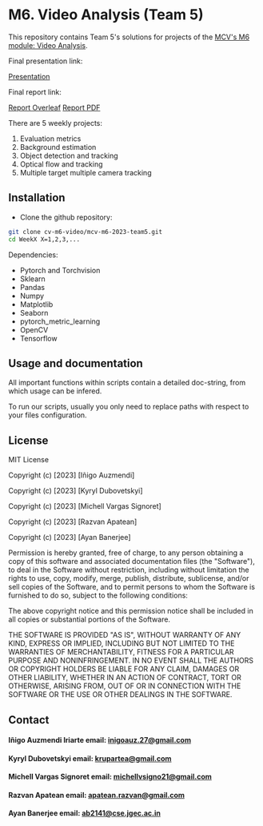# M6. Video Analysis (Team 5)

This repository contains Team 5's solutions for projects of the [MCV's M6 module: Video Analysis](https://mcv.uab.cat/m6-video-analysis/).

Final presentation link:

[Presentation](https://docs.google.com/presentation/d/1Jl5WLRuIwnY6Ip7QlZw6WKBd-P9SIOdw5bN7PJKLQSQ/edit?usp=sharing)

Final report link:

[Report Overleaf](https://www.overleaf.com/6621534489syssvvsnkyjx)
[Report PDF](https://github.com/mcv-m6-video/mcv-m6-2023-team5/blob/main/Report/M6_Report_Team5.pdf)

There are 5 weekly projects:
1. Evaluation metrics
2. Background estimation
3. Object detection and tracking
4. Optical flow and tracking
5. Multiple target multiple camera tracking

## Installation

* Clone the github repository:
```bash
git clone cv-m6-video/mcv-m6-2023-team5.git 
cd WeekX X=1,2,3,...
```

Dependencies:

* Pytorch and Torchvision
* Sklearn
* Pandas
* Numpy
* Matplotlib
* Seaborn
* pytorch_metric_learning
* OpenCV
* Tensorflow

## Usage and documentation

All important functions within scripts contain a detailed doc-string, from which usage can be infered.

To run our scripts, usually you only need to replace paths with respect to your files configuration.

## License
MIT License

Copyright (c) [2023] [Iñigo Auzmendi]

Copyright (c) [2023] [Kyryl Dubovetskyi]

Copyright (c) [2023] [Michell Vargas Signoret]

Copyright (c) [2023] [Razvan Apatean]

Copyright (c) [2023] [Ayan Banerjee]


Permission is hereby granted, free of charge, to any person obtaining a copy
of this software and associated documentation files (the "Software"), to deal
in the Software without restriction, including without limitation the rights
to use, copy, modify, merge, publish, distribute, sublicense, and/or sell
copies of the Software, and to permit persons to whom the Software is
furnished to do so, subject to the following conditions:

The above copyright notice and this permission notice shall be included in all
copies or substantial portions of the Software.

THE SOFTWARE IS PROVIDED "AS IS", WITHOUT WARRANTY OF ANY KIND, EXPRESS OR
IMPLIED, INCLUDING BUT NOT LIMITED TO THE WARRANTIES OF MERCHANTABILITY,
FITNESS FOR A PARTICULAR PURPOSE AND NONINFRINGEMENT. IN NO EVENT SHALL THE
AUTHORS OR COPYRIGHT HOLDERS BE LIABLE FOR ANY CLAIM, DAMAGES OR OTHER
LIABILITY, WHETHER IN AN ACTION OF CONTRACT, TORT OR OTHERWISE, ARISING FROM,
OUT OF OR IN CONNECTION WITH THE SOFTWARE OR THE USE OR OTHER DEALINGS IN THE
SOFTWARE.

## Contact

#### Iñigo Auzmendi Iriarte	email: inigoauz.27@gmail.com		
#### Kyryl Dubovetskyi    email: krupartea@gmail.com
#### Michell Vargas Signoret	email: michellvsigno21@gmail.com
#### Razvan Apatean email: apatean.razvan@gmail.com
#### Ayan Banerjee  email: ab2141@cse.jgec.ac.in


